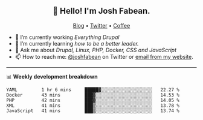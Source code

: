 <h2 align="center">👋 Hello! I'm Josh Fabean.</h2>
<p align="center">
  <a href="https://joshfabean.com">Blog</a> •
  <a href="https://twitter.com/fabean">Twitter</a> •
  <a href="https://www.buymeacoffee.com/LSxne6Yr4">Coffee</a>
</p>

- 🔭 I’m currently working *Everything Drupal*
- 🌱 I’m currently learning *how to be a better leader.*
- 💬 Ask me about *Drupal, Linux, PHP, Docker, CSS and JavaScript*
- 📫 How to reach me: [@joshfabean](https://twitter.com/joshfabean) on Twitter or [email from my website](https://joshfabean.com).

-------

📊 **Weekly development breakdown**
<!--START_SECTION:waka-->
```text
YAML         1 hr 6 mins     █████▓░░░░░░░░░░░░░░░░░░░   22.27 % 
Docker       43 mins         ███▓░░░░░░░░░░░░░░░░░░░░░   14.53 % 
PHP          42 mins         ███▓░░░░░░░░░░░░░░░░░░░░░   14.05 % 
XML          41 mins         ███▒░░░░░░░░░░░░░░░░░░░░░   13.78 % 
JavaScript   41 mins         ███▒░░░░░░░░░░░░░░░░░░░░░   13.74 % 
```
<!--END_SECTION:waka-->

<!--
**fabean/fabean** is a ✨ _special_ ✨ repository because its `README.md` (this file) appears on your GitHub profile.

Here are some ideas to get you started:

- 🔭 I’m currently working on ...
- 🌱 I’m currently learning ...
- 👯 I’m looking to collaborate on ...
- 🤔 I’m looking for help with ...
- 💬 Ask me about ...
- 📫 How to reach me: ...
- 😄 Pronouns: ...
- ⚡ Fun fact: ...
-->
